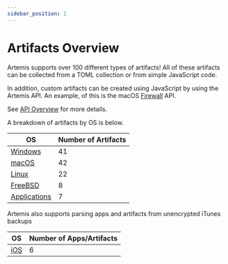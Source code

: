 ```yaml
---
sidebar_position: 1
---
```


# Artifacts Overview

Artemis supports over 100 different types of artifacts! All of these artifacts
can be collected from a TOML collection or from simple JavaScript code.

In addition, custom artifacts can be created using JavaScript by using the
Artemis API. An example, of this is the macOS
[Firewall](https://github.com/puffyCid/artemis-api/blob/main/src/macos/plist/firewall.ts)
API.

See [API Overview](../API/overview.md) for more details.

A breakdown of artifacts by OS is below.

| OS                                | Number of Artifacts |
| --------------------------------- | ------------------- |
| [Windows](./windows.md)           | 41                  |
| [macOS](./macos.md)               | 42                  |
| [Linux](./linux.md)               | 22                  |
| [FreeBSD](./freebsd.md)           | 8                   |
| [Applications](./applications.md) | 7                   |

Artemis also supports parsing apps and artifacts from unencrypted iTunes backups

| OS              | Number of Apps/Artifacts |
| --------------- | ------------------------ |
| [iOS](./ios.md) | 6                        |
